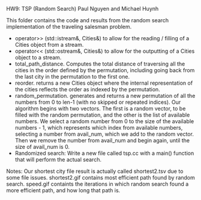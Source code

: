 HW9: TSP (Random Search)
Paul Nguyen and Michael Huynh

This folder contains the code and results from the random search implementation of the traveling salesman problem.



- operator>> (std::istream&, Cities&) to allow for the reading  / filling of a Cities object from a stream. 
- operator<< (std::ostream&, Cities&) to allow for the outputting of a Cities object to a stream.
- total_path_distance. Computes the total distance of traversing all the cities in the order defined by the permutation, including going back from the last city in the permutation to the first one.
- reorder. returns a new Cities object where the internal representation of the cities reflects the order as indexed by the permutation.
- random_permutation. generates and returns a new permutation of all the numbers from 0 to len-1 (with no skipped or repeated indices). Our algorithm begins with two vectors. The first is a random vector, to be filled with the random permutation, and the other is the list of available numbers. We select a random number from 0 to the size of the available numbers - 1, which represents which index from available numbers, selecting a number from avail_num, which we add to the random vector. Then we remove the number from avail_num and begin again, until the size of avail_num is 0.
- Randomized search: Write a new file called tsp.cc with a main() function that will perform the actual search.

Notes: Our shortest city file result is actually called shortest2.tsv due to some file issues.
shortest2.gif contains most efficient path found by random search.
speed.gif containts the iterations in which random search found a more efficient path, and how long that path is.
